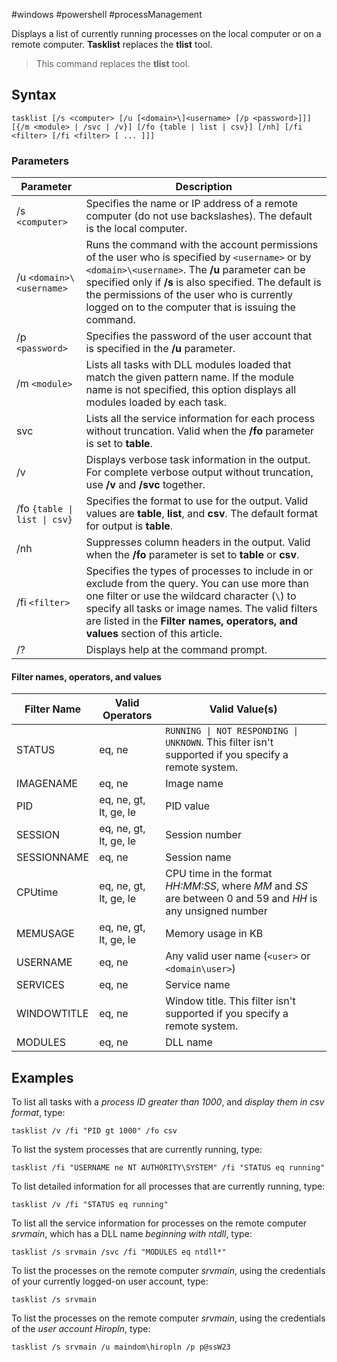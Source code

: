 #windows #powershell #processManagement 

Displays a list of currently running processes on the local computer or on a remote computer. **Tasklist** replaces the **tlist** tool.
>This command replaces the **tlist** tool.

## Syntax

```
tasklist [/s <computer> [/u [<domain>\]<username> [/p <password>]]] [{/m <module> | /svc | /v}] [/fo {table | list | csv}] [/nh] [/fi <filter> [/fi <filter> [ ... ]]]
```

### Parameters

|Parameter|Description|
|---|---|
|/s `<computer>`|Specifies the name or IP address of a remote computer (do not use backslashes). The default is the local computer.|
|/u `<domain>\<username>`|Runs the command with the account permissions of the user who is specified by `<username>` or by `<domain>\<username>`. The **/u** parameter can be specified only if **/s** is also specified. The default is the permissions of the user who is currently logged on to the computer that is issuing the command.|
|/p `<password>`|Specifies the password of the user account that is specified in the **/u** parameter.|
|/m `<module>`|Lists all tasks with DLL modules loaded that match the given pattern name. If the module name is not specified, this option displays all modules loaded by each task.|
|svc|Lists all the service information for each process without truncation. Valid when the **/fo** parameter is set to **table**.|
|/v|Displays verbose task information in the output. For complete verbose output without truncation, use **/v** and **/svc** together.|
|/fo `{table \| list \| csv}`|Specifies the format to use for the output. Valid values are **table**, **list**, and **csv**. The default format for output is **table**.|
|/nh|Suppresses column headers in the output. Valid when the **/fo** parameter is set to **table** or **csv**.|
|/fi `<filter>`|Specifies the types of processes to include in or exclude from the query. You can use more than one filter or use the wildcard character (`\`) to specify all tasks or image names. The valid filters are listed in the **Filter names, operators, and values** section of this article.|
|/?|Displays help at the command prompt.|

#### Filter names, operators, and values

|Filter Name|Valid Operators|Valid Value(s)|
|---|---|---|
|STATUS|eq, ne|`RUNNING \| NOT RESPONDING \| UNKNOWN`. This filter isn't supported if you specify a remote system.|
|IMAGENAME|eq, ne|Image name|
|PID|eq, ne, gt, lt, ge, le|PID value|
|SESSION|eq, ne, gt, lt, ge, le|Session number|
|SESSIONNAME|eq, ne|Session name|
|CPUtime|eq, ne, gt, lt, ge, le|CPU time in the format _HH:MM:SS_, where _MM_ and _SS_ are between 0 and 59 and _HH_ is any unsigned number|
|MEMUSAGE|eq, ne, gt, lt, ge, le|Memory usage in KB|
|USERNAME|eq, ne|Any valid user name (`<user>` or `<domain\user>`)|
|SERVICES|eq, ne|Service name|
|WINDOWTITLE|eq, ne|Window title. This filter isn't supported if you specify a remote system.|
|MODULES|eq, ne|DLL name|

## Examples

To list all tasks with a _process ID greater than 1000_, and _display them in csv format_, type:

```
tasklist /v /fi "PID gt 1000" /fo csv
```

To list the system processes that are currently running, type:

```
tasklist /fi "USERNAME ne NT AUTHORITY\SYSTEM" /fi "STATUS eq running"
```

To list detailed information for all processes that are currently running, type:

```
tasklist /v /fi "STATUS eq running"
```

To list all the service information for processes on the remote computer _srvmain_, which has a DLL name _beginning with ntdll_, type:

```
tasklist /s srvmain /svc /fi "MODULES eq ntdll*"
```

To list the processes on the remote computer _srvmain_, using the credentials of your currently logged-on user account, type:

```
tasklist /s srvmain
```

To list the processes on the remote computer _srvmain_, using the credentials of the _user account Hiropln_, type:

```
tasklist /s srvmain /u maindom\hiropln /p p@ssW23
```